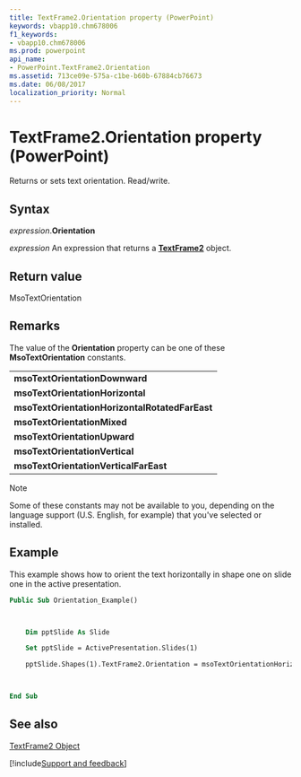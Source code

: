 ```yaml
---
title: TextFrame2.Orientation property (PowerPoint)
keywords: vbapp10.chm678006
f1_keywords:
- vbapp10.chm678006
ms.prod: powerpoint
api_name:
- PowerPoint.TextFrame2.Orientation
ms.assetid: 713ce09e-575a-c1be-b60b-67884cb76673
ms.date: 06/08/2017
localization_priority: Normal
---
```



# TextFrame2.Orientation property (PowerPoint)

 Returns or sets text orientation. Read/write.


## Syntax

_expression_.**Orientation**

 _expression_ An expression that returns a **[TextFrame2](PowerPoint.TextFrame2.md)** object.


## Return value

MsoTextOrientation


## Remarks

The value of the  **Orientation** property can be one of these **MsoTextOrientation** constants.


||
|:-----|
|**msoTextOrientationDownward**|
|**msoTextOrientationHorizontal**|
|**msoTextOrientationHorizontalRotatedFarEast**|
|**msoTextOrientationMixed**|
|**msoTextOrientationUpward**|
|**msoTextOrientationVertical**|
|**msoTextOrientationVerticalFarEast**|

> [!NOTE] 
> Some of these constants may not be available to you, depending on the language support (U.S. English, for example) that you've selected or installed.


## Example

This example shows how to orient the text horizontally in shape one on slide one in the active presentation.


```vb
Public Sub Orientation_Example()



    Dim pptSlide As Slide

    Set pptSlide = ActivePresentation.Slides(1)

    pptSlide.Shapes(1).TextFrame2.Orientation = msoTextOrientationHorizontal



End Sub
```


## See also


[TextFrame2 Object](PowerPoint.TextFrame2.md)

[!include[Support and feedback](~/includes/feedback-boilerplate.md)]